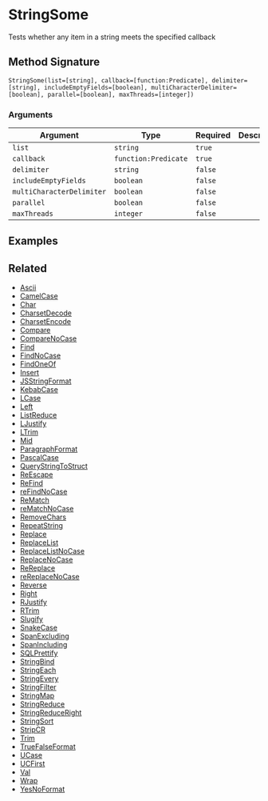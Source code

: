 # StringSome

Tests whether any item in a string meets the specified callback

## Method Signature

```
StringSome(list=[string], callback=[function:Predicate], delimiter=[string], includeEmptyFields=[boolean], multiCharacterDelimiter=[boolean], parallel=[boolean], maxThreads=[integer])
```

### Arguments

| Argument                  | Type                 | Required | Description | Default |
| ------------------------- | -------------------- | -------- | ----------- | ------- |
| `list`                    | `string`             | `true`   |             |         |
| `callback`                | `function:Predicate` | `true`   |             |         |
| `delimiter`               | `string`             | `false`  |             | `,`     |
| `includeEmptyFields`      | `boolean`            | `false`  |             | `false` |
| `multiCharacterDelimiter` | `boolean`            | `false`  |             | `true`  |
| `parallel`                | `boolean`            | `false`  |             | `false` |
| `maxThreads`              | `integer`            | `false`  |             |         |

## Examples

## Related

* [Ascii](ascii.md)
* [CamelCase](camelcase.md)
* [Char](char.md)
* [CharsetDecode](charsetdecode.md)
* [CharsetEncode](charsetencode.md)
* [Compare](compare.md)
* [CompareNoCase](comparenocase.md)
* [Find](find.md)
* [FindNoCase](findnocase.md)
* [FindOneOf](findoneof.md)
* [Insert](insert.md)
* [JSStringFormat](jsstringformat.md)
* [KebabCase](kebabcase.md)
* [LCase](lcase.md)
* [Left](left.md)
* [ListReduce](listreduce.md)
* [LJustify](ljustify.md)
* [LTrim](ltrim.md)
* [Mid](mid.md)
* [ParagraphFormat](paragraphformat.md)
* [PascalCase](pascalcase.md)
* [QueryStringToStruct](querystringtostruct.md)
* [ReEscape](reescape.md)
* [ReFind](refind.md)
* [reFindNoCase](refindnocase.md)
* [ReMatch](rematch.md)
* [reMatchNoCase](rematchnocase.md)
* [RemoveChars](removechars.md)
* [RepeatString](repeatstring.md)
* [Replace](replace.md)
* [ReplaceList](replacelist.md)
* [ReplaceListNoCase](replacelistnocase.md)
* [ReplaceNoCase](replacenocase.md)
* [ReReplace](rereplace.md)
* [reReplaceNoCase](rereplacenocase.md)
* [Reverse](reverse.md)
* [Right](right.md)
* [RJustify](rjustify.md)
* [RTrim](rtrim.md)
* [Slugify](slugify.md)
* [SnakeCase](snakecase.md)
* [SpanExcluding](spanexcluding.md)
* [SpanIncluding](spanincluding.md)
* [SQLPrettify](sqlprettify.md)
* [StringBind](stringbind.md)
* [StringEach](stringeach.md)
* [StringEvery](stringevery.md)
* [StringFilter](stringfilter.md)
* [StringMap](stringmap.md)
* [StringReduce](stringreduce.md)
* [StringReduceRight](stringreduceright.md)
* [StringSort](stringsort.md)
* [StripCR](stripcr.md)
* [Trim](trim.md)
* [TrueFalseFormat](truefalseformat.md)
* [UCase](ucase.md)
* [UCFirst](ucfirst.md)
* [Val](val.md)
* [Wrap](wrap.md)
* [YesNoFormat](yesnoformat.md)
